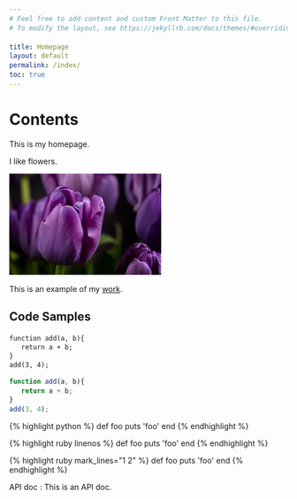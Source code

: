 ```yaml
---
# Feel free to add content and custom Front Matter to this file.
# To modify the layout, see https://jekyllrb.com/docs/themes/#overriding-theme-defaults

title: Homepage
layout: default
permalink: /index/
toc: true
---
```

# Contents



This is my homepage.

I like flowers.

![flowers](/flower.jpeg)

This is an example of my [work](pages/brochure-web.pdf).

## Code Samples
```
function add(a, b){
   return a + b;
}
add(3, 4);
```
```JavaScript
function add(a, b){
   return a + b;
}
add(3, 4);
```


{% highlight python %}
def foo
  puts 'foo'
end
{% endhighlight %}

{% highlight ruby linenos %}
def foo
  puts 'foo'
end
{% endhighlight %}

{% highlight ruby mark_lines="1 2" %}
def foo
  puts 'foo'
end
{% endhighlight %}



API doc
: This is an API doc.






























